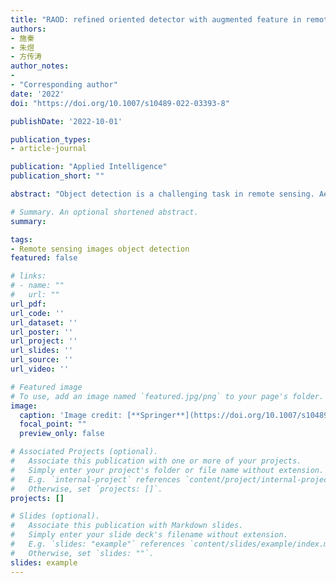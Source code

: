 ```yaml
---
title: "RAOD: refined oriented detector with augmented feature in remote sensing images object detection"
authors:
- 施秦
- 朱煜
- 方传涛
author_notes:
- 
- "Corresponding author"
date: '2022'
doi: "https://doi.org/10.1007/s10489-022-03393-8"

publishDate: '2022-10-01'

publication_types:
- article-journal

publication: "Applied Intelligence"
publication_short: ""

abstract: "Object detection is a challenging task in remote sensing. Aerial images are distinguished by complex backgrounds, arbitrary orientations, and dense distributions. Considering those difficulties, this paper proposes a two-stage refined oriented detector with augmented features named RAOD. First, a novel Augmented Feature Pyramid Network (A-FPN) is built to enhance fusion both in spatial and channel dimensions. Specifically, it mainly consists of three modules: Scale Transfer Module (STM), Feature Aggregate Module (FAM) and Feature Refinement Module (FRM). STM reduces information loss when fusing features in the top-down pathway. FAM aggregates features from different scales. FRM aims to refine the integrated features using a lightweight attention module. Then, we adopt a two-step processing, which consists of a coarse stage and a refinement stage. In the coarse stage, deformable RoI pooling is adopted to improve the network’s ability of modeling spatial transformations and then horizontal proposals are transformed into oriented ones. In the refinement stage, Rotated RoI align (RRoI align) is used to extract rotation-invariant features from rotated RoIs and further optimize the localization. To enhance stability and robustness during training, smooth Ln is chosen as regression loss as it has better ability in terms of robustness and stability than smooth L1 loss. Extensive experiments on several rotation detection datasets demonstrate the effectiveness of our method. Results show that our method is able to achieve 79.78%, 74.7% and 94.82% on DOTA-v1.0, DOTA-v1.5 and HRSC2016, respectively."

# Summary. An optional shortened abstract.
summary: 

tags:
- Remote sensing images object detection
featured: false

# links:
# - name: ""
#   url: ""
url_pdf: 
url_code: ''
url_dataset: ''
url_poster: ''
url_project: ''
url_slides: ''
url_source: ''
url_video: ''

# Featured image
# To use, add an image named `featured.jpg/png` to your page's folder. 
image:
  caption: 'Image credit: [**Springer**](https://doi.org/10.1007/s10489-022-03393-8)'
  focal_point: ""
  preview_only: false

# Associated Projects (optional).
#   Associate this publication with one or more of your projects.
#   Simply enter your project's folder or file name without extension.
#   E.g. `internal-project` references `content/project/internal-project/index.md`.
#   Otherwise, set `projects: []`.
projects: []

# Slides (optional).
#   Associate this publication with Markdown slides.
#   Simply enter your slide deck's filename without extension.
#   E.g. `slides: "example"` references `content/slides/example/index.md`.
#   Otherwise, set `slides: ""`.
slides: example
---
```

